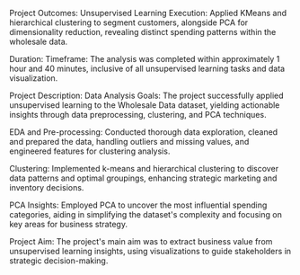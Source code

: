 Project Outcomes:
Unsupervised Learning Execution: Applied KMeans and hierarchical clustering to segment customers, alongside PCA for dimensionality reduction, revealing distinct spending patterns within the wholesale data.


Duration:
Timeframe: The analysis was completed within approximately 1 hour and 40 minutes, inclusive of all unsupervised learning tasks and data visualization.


Project Description:
Data Analysis Goals: The project successfully applied unsupervised learning to the Wholesale Data dataset, yielding actionable insights through data preprocessing, clustering, and PCA techniques.


EDA and Pre-processing: Conducted thorough data exploration, cleaned and prepared the data, handling outliers and missing values, and engineered features for clustering analysis.


Clustering: Implemented k-means and hierarchical clustering to discover data patterns and optimal groupings, enhancing strategic marketing and inventory decisions.


PCA Insights: Employed PCA to uncover the most influential spending categories, aiding in simplifying the dataset's complexity and focusing on key areas for business strategy.



Project Aim: The project's main aim was to extract business value from unsupervised learning insights, using visualizations to guide stakeholders in strategic decision-making.
